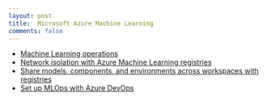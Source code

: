 ```yaml
---
layout: post
title:  Microsoft Azure Machine Learning
comments: false
---
```

- [Machine Learning operations](https://learn.microsoft.com/en-gb/azure/cloud-adoption-framework/ready/azure-best-practices/ai-machine-learning-mlops)
- [Network isolation with Azure Machine Learning registries](https://learn.microsoft.com/en-us/azure/machine-learning/how-to-registry-network-isolation)
- [Share models, components, and environments across workspaces with registries](https://learn.microsoft.com/en-us/azure/machine-learning/how-to-share-models-pipelines-across-workspaces-with-registries)
- [Set up MLOps with Azure DevOps](https://learn.microsoft.com/en-us/azure/machine-learning/how-to-setup-mlops-azureml)